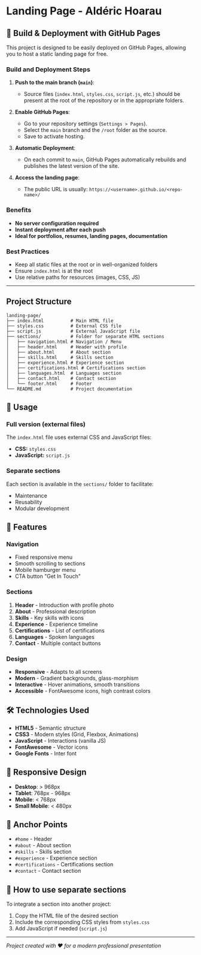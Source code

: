 # Landing Page - Aldéric Hoarau

## 🚀 Build & Deployment with GitHub Pages

This project is designed to be easily deployed on GitHub Pages, allowing you to host a static landing page for free.

### Build and Deployment Steps

1. **Push to the main branch (`main`)**:
	- Source files (`index.html`, `styles.css`, `script.js`, etc.) should be present at the root of the repository or in the appropriate folders.

2. **Enable GitHub Pages**:
	- Go to your repository settings (`Settings > Pages`).
	- Select the `main` branch and the `/root` folder as the source.
	- Save to activate hosting.

3. **Automatic Deployment**:
	- On each commit to `main`, GitHub Pages automatically rebuilds and publishes the latest version of the site.

4. **Access the landing page**:
	- The public URL is usually:
	  `https://<username>.github.io/<repo-name>/`

### Benefits

- **No server configuration required**
- **Instant deployment after each push**
- **Ideal for portfolios, resumes, landing pages, documentation**

### Best Practices

- Keep all static files at the root or in well-organized folders
- Ensure `index.html` is at the root
- Use relative paths for resources (images, CSS, JS)

---


##  Project Structure

```
landing-page/
├── index.html          # Main HTML file
├── styles.css          # External CSS file
├── script.js           # External JavaScript file
├── sections/           # Folder for separate HTML sections
│   ├── navigation.html # Navigation / Menu
│   ├── header.html     # Header with profile
│   ├── about.html      # About section
│   ├── skills.html     # Skills section
│   ├── experience.html # Experience section
│   ├── certifications.html # Certifications section
│   ├── languages.html  # Languages section
│   ├── contact.html    # Contact section
│   └── footer.html     # Footer
└── README.md           # Project documentation
```

## 🚀 Usage

### Full version (external files)
The `index.html` file uses external CSS and JavaScript files:
- **CSS:** `styles.css`
- **JavaScript:** `script.js`

### Separate sections
Each section is available in the `sections/` folder to facilitate:
- Maintenance
- Reusability
- Modular development

## 🎨 Features

### Navigation
- Fixed responsive menu
- Smooth scrolling to sections
- Mobile hamburger menu
- CTA button "Get In Touch"

### Sections
1. **Header** - Introduction with profile photo
2. **About** - Professional description
3. **Skills** - Key skills with icons
4. **Experience** - Experience timeline
5. **Certifications** - List of certifications
6. **Languages** - Spoken languages
7. **Contact** - Multiple contact buttons

### Design
- **Responsive** - Adapts to all screens
- **Modern** - Gradient backgrounds, glass-morphism
- **Interactive** - Hover animations, smooth transitions
- **Accessible** - FontAwesome icons, high contrast colors

## 🛠️ Technologies Used

- **HTML5** - Semantic structure
- **CSS3** - Modern styles (Grid, Flexbox, Animations)
- **JavaScript** - Interactions (vanilla JS)
- **FontAwesome** - Vector icons
- **Google Fonts** - Inter font

## 📱 Responsive Design

- **Desktop**: > 968px
- **Tablet**: 768px - 968px
- **Mobile**: < 768px
- **Small Mobile**: < 480px

## 🎯 Anchor Points

- `#home` - Header
- `#about` - About section
- `#skills` - Skills section
- `#experience` - Experience section
- `#certifications` - Certifications section
- `#contact` - Contact section

## 🔄 How to use separate sections

To integrate a section into another project:
1. Copy the HTML file of the desired section
2. Include the corresponding CSS styles from `styles.css`
3. Add JavaScript if needed (`script.js`)

---
*Project created with ❤️ for a modern professional presentation*
